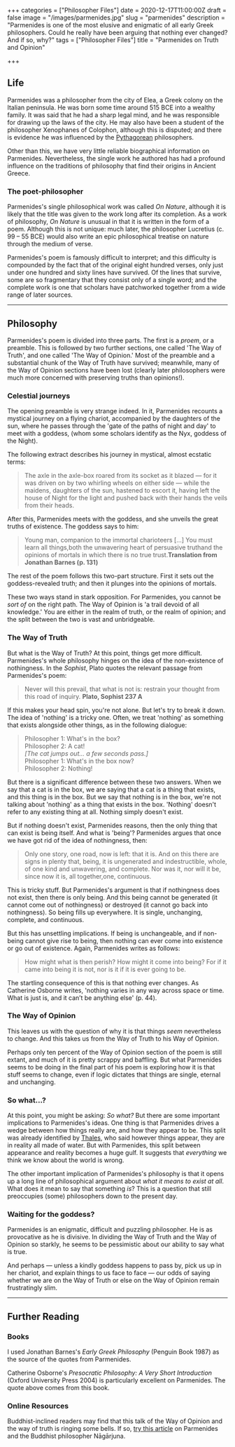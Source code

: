+++
categories = ["Philosopher Files"]
date = 2020-12-17T11:00:00Z
draft = false
image = "/images/parmenides.jpg"
slug = "parmenides"
description = "Parmenides is one of the most elusive and enigmatic of all early Greek philosophers. Could he really have been arguing that nothing ever changed? And if so, why?"
tags = ["Philosopher Files"]
title = "Parmenides on Truth and Opinion"

+++


## **Life**

Parmenides was a philosopher from the city of Elea, a Greek colony on the Italian peninsula. He was born some time around 515 BCE into a wealthy family. It was said that he had a sharp legal mind, and he was responsible for drawing up the laws of the city. He may also have been a student of the philosopher Xenophanes of Colophon, although this is disputed; and there is evidence he was influenced by the [Pythagorean](/pythagoras) philosophers.

Other than this, we have very little reliable biographical information on Parmenides. Nevertheless, the single work he authored has had a profound influence on the traditions of philosophy that find their origins in Ancient Greece.

### **The poet-philosopher**

Parmenides's single philosophical work was called _On Nature_, although it is likely that the title was given to the work long after its completion. As a work of philosophy, _On Nature_ is unusual in that it is written in the form of a poem. Although this is not unique: much later, the philosopher Lucretius (c. 99 – 55 BCE) would also write an epic philosophical treatise on nature through the medium of verse.

Parmenides's poem is famously difficult to interpret; and this difficulty is compounded by the fact that of the original eight hundred verses, only just under one hundred and sixty lines have survived. Of the lines that survive, some are so fragmentary that they consist only of a single word; and the complete work is one that scholars have patchworked together from a wide range of later sources.

---

## **Philosophy**

Parmenides's poem is divided into three parts. The first is a _proem_, or a preamble. This is followed by  two further sections, one called  'The Way of Truth', and one called 'The Way of Opinion.' Most of the preamble and a substantial chunk of the Way of Truth have survived; meanwhile, many of the Way of Opinion sections have been lost (clearly later philosophers were much more concerned with preserving truths than opinions!).

### Celestial journeys

The opening preamble is very strange indeed. In it, Parmenides recounts a mystical journey on a flying chariot, accompanied by the daughters of the sun, where he passes through the 'gate of the paths of night and day' to meet with a goddess, (whom some scholars identify as the Nyx, goddess of the Night).

The following extract describes his journey in mystical, almost ecstatic terms:

> The axle in the axle-box roared from its socket as it blazed — for it was driven on by two whirling wheels on either side — while the maidens, daughters of the sun, hastened to escort it, having left the house of Night for the light and pushed back with their hands the veils from their heads.

After this, Parmenides meets with the goddess, and she unveils the great truths of existence. The goddess says to him:

> Young man, companion to the immortal charioteers [...] You must learn all things,both the unwavering heart of persuasive truthand the opinions of mortals in which there is no true trust.**Translation from Jonathan Barnes (p. 131)**

The rest of the poem follows this two-part structure. First it sets out the goddess-revealed truth; and then it plunges into the opinions of mortals.

These two ways stand in stark opposition. For Parmenides, you cannot be _sort of_ on the right path. The Way of Opinion is 'a trail devoid of all knowledge.' You are either in the realm of truth, or the realm of opinion; and the split between the two is vast and unbridgeable.


### **The Way of Truth**

But what is the Way of Truth? At this point, things get more difficult. Parmenides's whole philosophy hinges on the idea of the non-existence of nothingness. In the _Sophist_, Plato quotes the relevant passage from Parmenides's poem:

> Never will this prevail, that what is not is: restrain your thought from this road of inquiry. **Plato, Sophist 237 A**

If this makes your head spin, you're not alone. But let's try to break it down. The idea of 'nothing' is a tricky one. Often, we treat 'nothing' as something that exists alongside other things, as in the following dialogue:

> Philosopher 1: What's in the box?<br />
> Philosopher 2: A cat!<br />
>_[The cat jumps out... a few seconds pass.]_<br />
> Philosopher 1: What's in the box now?<br />
> Philosopher 2: Nothing!

But there is a significant difference between these two answers. When we say that a cat is in the box, we are saying that a cat is a thing that exists, and this thing is in the box. But we say that nothing is in the box, we're not talking about 'nothing' as a thing that exists in the box. 'Nothing' doesn't refer to any existing thing at all. Nothing simply doesn't exist.

But if nothing doesn't exist, Parmenides reasons, then the only thing that can exist is being itself. And what is 'being'? Parmenides argues that once we have got rid of the idea of nothingness, then:

> Only one story, one road, now is left: that it is. And on this there are signs in plenty that, being, it is ungenerated and indestructible, whole, of one kind and unwavering, and complete. Nor was it, nor will it be, since now it is, all together,one, continuous.

This is tricky stuff. But Parmenides's argument is that if nothingness does not exist, then there is only being. And this being cannot be generated (it cannot come out of nothingness) or destroyed (it cannot go back into nothingness). So being fills up everywhere. It is single, unchanging, complete, and continuous.

But this has unsettling implications. If being is unchangeable, and if non-being cannot give rise to being, then nothing can ever come into existence or go out of existence. Again, Parmenides writes as follows:

> How might what is then perish? How might it come into being? For if it came into being it is not, nor is it if it is ever going to be.

The startling consequence of this is that nothing ever changes. As Catherine Osborne writes, 'nothing varies in any way across space or time. What is just is, and it can’t be anything else' (p. 44).

### **The Way of Opinion**

This leaves us with the question of why it is that things _seem_ nevertheless to change. And this takes us from the Way of Truth to his Way of Opinion.

Perhaps only ten percent of the Way of Opinion section of the poem is still extant, and much of it is pretty scrappy and baffling. But what Parmenides seems to be doing in the final part of his poem is exploring how it is that stuff seems to change, even if  logic dictates that things are single, eternal and unchanging.

### So what...?

At this point, you might be asking: _So what?_ But there are some important implications to Parmenides's ideas. One thing is that Parmenides drives a wedge between how things really are, and how they appear to be. This split was already identified by [Thales](/thales), who said however things appear, they are in reality all made of water. But with Parmenides, this split between appearance and reality becomes a huge gulf. It suggests that _everything_ we think we know about the world is wrong.

The other important implication of Parmenides's philosophy is that it opens up a long line of philosophical argument about _what it means to exist at all_. What does it mean to say that something _is_? This is a question that still preoccupies (some) philosophers down to the present day.

### Waiting for the goddess?

Parmenides is an enigmatic, difficult and puzzling philosopher. He is as provocative as he is divisive. In dividing the Way of Truth and the Way of Opinion so starkly, he seems to be pessimistic about our ability to say what is true.

And perhaps — unless a kindly goddess happens to pass by, pick us up in her chariot, and explain things to us face to face — our odds of saying whether we are on the Way of Truth or else on the Way of Opinion remain frustratingly slim.

---

## **Further Reading**

### **Books**

I used Jonathan Barnes's _Early Greek Philosophy_ (Penguin Book 1987) as the source of the quotes from Parmenides.

Catherine Osborne's _Presocratic Philosophy: A Very Short Introduction_ (Oxford University Press 2004) is particularly excellent on Parmenides. The quote above comes from this book.

### **Online Resources**

Buddhist-inclined readers may find that this talk of the Way of Opinion and the way of truth is ringing some bells. If so, [try this article](http://jocbs.org/index.php/jocbs/article/view/47) on Parmenides and the Buddhist philosopher Nāgārjuna.





